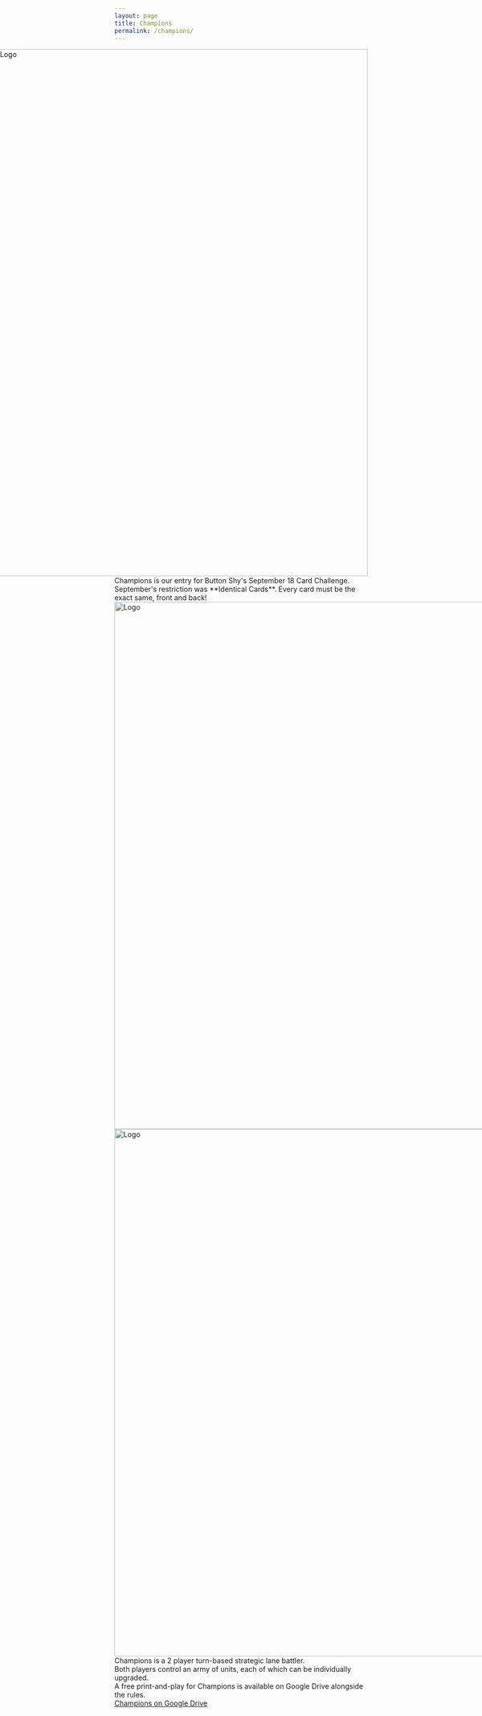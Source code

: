 ```yaml
---
layout: page
title: Champions
permalink: /champions/
---
```

<div class="gallery" style="float: right">  
  <img src="https://thehexagongames.com/uploaded-files/card-games/champions/title.JPG" alt="Logo" width="750" height="1050">  
</div>
Champions is our entry for Button Shy's September 18 Card Challenge.  
September's restriction was **Identical Cards**. Every card must be the exact same, front and back!  

<div class="gallery" style="float: left">
  <img src="https://thehexagongames.com/uploaded-files/card-games/champions/Card-Blue.JPG" alt="Logo" width="750" height="1050">
  <img src="https://thehexagongames.com/uploaded-files/card-games/champions/Card-Red.JPG" alt="Logo" width="750" height="1050">  
</div>  

Champions is a 2 player turn-based strategic lane battler.  
Both players control an army of units, each of which can be individually upgraded.  
A free print-and-play for Champions is available on Google Drive alongside the rules.  
[Champions on Google Drive](https://drive.google.com/open?id=1ZQhPCqGU6D5PuYDKGsNv3zU5PZyNJLw0)  

